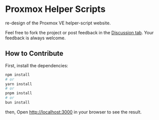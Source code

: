 # Proxmox Helper Scripts

re-design of the Proxmox VE helper-script website.

Feel free to fork the project or post feedback in the [Discussion tab](https://github.com/BramSuurdje/proxmox-helper-scripts/discussions). Your feedback is always welcome.

## How to Contribute

First, install the dependencies:

```bash
npm install
# or 
yarn install
# or
pnpm install
# or
bun install
```

then, Open [http://localhost:3000](http://localhost:3000) in your browser to see the result.
